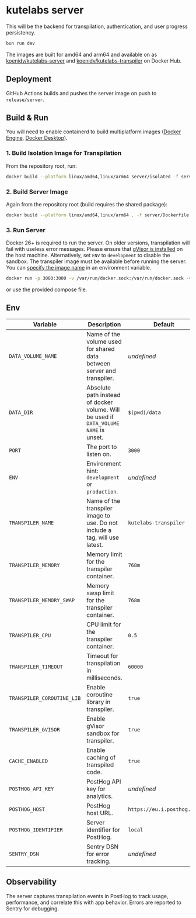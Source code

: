 # kutelabs server

This will be the backend for transpilation, authentication, and user progress persistency.

```sh
bun run dev
```

The images are built for amd64 and arm64 and available on as [koenidv/kutelabs-server](https://hub.docker.com/r/koenidv/kutelabs-server) and [koenidv/kutelabs-transpiler](https://hub.docker.com/r/koenidv/kutelabs-transpiler) on Docker Hub.

## Deployment

GitHub Actions builds and pushes the server image on push to `release/server`.

## Build & Run

You will need to enable containerd to build multiplatform images ([Docker Engine](https://docs.docker.com/engine/storage/containerd/), [Docker Desktop](https://docs.docker.com/desktop/containerd/)).

### 1. Build Isolation Image for Transpilation

From the repository root, run:

```sh
docker build --platform linux/amd64,linux/arm64 server/isolated -f server/isolated/transpiler.dockerfile -t kutelabs-transpiler
```

### 2. Build Server Image

Again from the repository root (build requires the shared package):

```sh
docker build --platform linux/amd64,linux/arm64 . -f server/Dockerfile -t kutelabs-server
```

### 3. Run Server

Docker 26+ is required to run the server. On older versions, transpilation will fail with useless error messages.
Please ensure that [gVisor is installed](https://gvisor.dev/docs/user_guide/install/) on the host machine. Alternatively, set `ENV` to `development` to disable the sandbox.
The transpiler image must be available before running the server. You can [specify the image name](#env) in an environment variable.

```sh
docker run -p 3000:3000 -v /var/run/docker.sock:/var/run/docker.sock -v data:/data -e TRANSPILER_NAME=kutelabs-transpiler kutelabs-server:latest
```

or use the provided compose file.

## Env

| Variable                   | Description                                                                          | Default                    |
| -------------------------- | ------------------------------------------------------------------------------------ | -------------------------- |
| `DATA_VOLUME_NAME`         | Name of the volume used for shared data between server and transpiler.               | _undefined_                |
| `DATA_DIR`                 | Absolute path instead of docker volume. Will be used if `DATA_VOLUME NAME` is unset. | `$(pwd)/data`              |
| `PORT`                     | The port to listen on.                                                               | `3000`                     |
| `ENV`                      | Environment hint: `development` or `production`.                                     | _undefined_                |
| `TRANSPILER_NAME`          | Name of the transpiler image to use. Do not include a tag, will use latest.          | `kutelabs-transpiler`      |
| `TRANSPILER_MEMORY`        | Memory limit for the transpiler container.                                           | `768m`                     |
| `TRANSPILER_MEMORY_SWAP`   | Memory swap limit for the transpiler container.                                      | `768m`                     |
| `TRANSPILER_CPU`           | CPU limit for the transpiler container.                                              | `0.5`                      |
| `TRANSPILER_TIMEOUT`       | Timeout for transpilation in milliseconds.                                           | `60000`                    |
| `TRANSPILER_COROUTINE_LIB` | Enable coroutine library in transpiler.                                              | `true`                     |
| `TRANSPILER_GVISOR`        | Enable gVisor sandbox for transpiler.                                                | `true`                     |
| `CACHE_ENABLED`            | Enable caching of transpiled code.                                                   | `true`                     |
| `POSTHOG_API_KEY`          | PostHog API key for analytics.                                                       | _undefined_                |
| `POSTHOG_HOST`             | PostHog host URL.                                                                    | `https://eu.i.posthog.com` |
| `POSTHOG_IDENTIFIER`       | Server identifier for PostHog.                                                       | `local`                    |
| `SENTRY_DSN`               | Sentry DSN for error tracking.                                                       | _undefined_                |

## Observability

The server captures transpilation events in PostHog to track usage, performance, and correlate this with app behavior. Errors are reported to Sentry for debugging.

